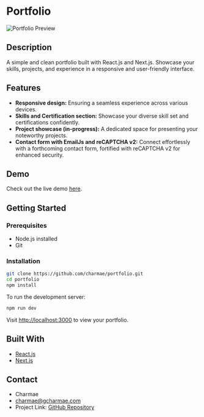 # Portfolio

![Portfolio Preview](https://gcharmae.com/portfolio/portfolio-screenshot.png)

## Description

A simple and clean portfolio built with React.js and Next.js. Showcase your skills, projects, and experience in a responsive and user-friendly interface.

## Features

- **Responsive design:** Ensuring a seamless experience across various devices.
- **Skills and Certification section:** Showcase your diverse skill set and certifications confidently.
- **Project showcase (in-progress):** A dedicated space for presenting your noteworthy projects.
- **Contact form with EmailJs and reCAPTCHA v2:** Connect effortlessly with a forthcoming contact form, fortified with reCAPTCHA v2 for enhanced security.


## Demo

Check out the live demo [here](https://gcharmae.com).

## Getting Started

### Prerequisites

- Node.js installed
- Git

### Installation

```bash
git clone https://github.com/charmae/portfolio.git
cd portfolio
npm install
```

To run the development server:

```bash
npm run dev
```

Visit [http://localhost:3000](http://localhost:3000) to view your portfolio.

## Built With

- [React.js](https://reactjs.org/)
- [Next.js](https://nextjs.org/)

## Contact

- Charmae
- charmae@gcharmae.com
- Project Link: [GitHub Repository](https://github.com/charmae/portfolio)
```

